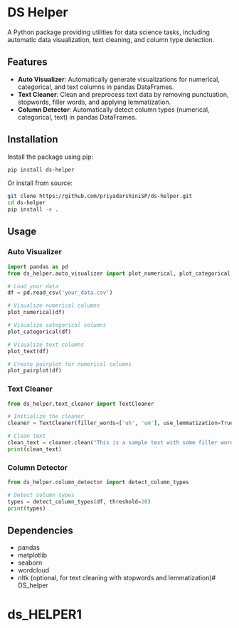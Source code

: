 # DS Helper

A Python package providing utilities for data science tasks, including automatic data visualization, text cleaning, and column type detection.

## Features

- **Auto Visualizer**: Automatically generate visualizations for numerical, categorical, and text columns in pandas DataFrames.
- **Text Cleaner**: Clean and preprocess text data by removing punctuation, stopwords, filler words, and applying lemmatization.
- **Column Detector**: Automatically detect column types (numerical, categorical, text) in pandas DataFrames.

## Installation

Install the package using pip:

```bash
pip install ds-helper
```

Or install from source:

```bash
git clone https://github.com/priyadarshiniSP/ds-helper.git
cd ds-helper
pip install -e .
```

## Usage

### Auto Visualizer

```python
import pandas as pd
from ds_helper.auto_visualizer import plot_numerical, plot_categorical, plot_text, plot_pairplot

# Load your data
df = pd.read_csv('your_data.csv')

# Visualize numerical columns
plot_numerical(df)

# Visualize categorical columns
plot_categorical(df)

# Visualize text columns
plot_text(df)

# Create pairplot for numerical columns
plot_pairplot(df)
```

### Text Cleaner

```python
from ds_helper.text_cleaner import TextCleaner

# Initialize the cleaner
cleaner = TextCleaner(filler_words=['uh', 'um'], use_lemmatization=True)

# Clean text
clean_text = cleaner.clean("This is a sample text with some filler words like uh and um.")
print(clean_text)
```

### Column Detector

```python
from ds_helper.column_detector import detect_column_types

# Detect column types
types = detect_column_types(df, threshold=20)
print(types)
```

## Dependencies

- pandas
- matplotlib
- seaborn
- wordcloud
- nltk (optional, for text cleaning with stopwords and lemmatization)# DS_helper
# ds_HELPER1
